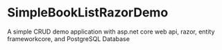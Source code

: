 # SimpleBookListRazorDemo
A simple CRUD demo application with asp.net core web api, razor, entity frameworkcore, and PostgreSQL Database
